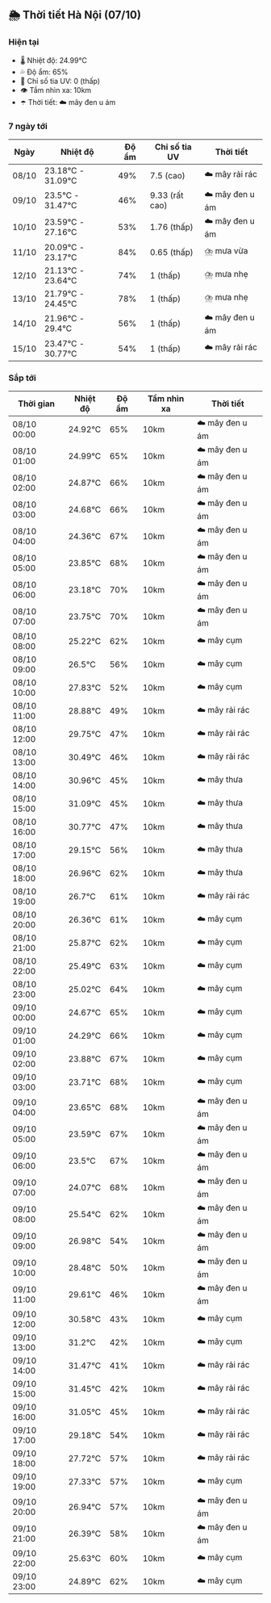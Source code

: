 ## 🌦️ Thời tiết Hà Nội (07/10)

### Hiện tại

- 🌡️ Nhiệt độ: 24.99℃
- 💦 Độ ẩm: 65%
- 🌟 Chỉ số tia UV: 0 (thấp)
- 👁️ Tầm nhìn xa: 10km
- ☂️ Thời tiết: ☁️ mây đen u ám

### 7 ngày tới

| Ngày | Nhiệt độ | Độ ẩm | Chỉ số tia UV | Thời tiết |
| --- | --- | --- | --- | --- |
| 08/10 | 23.18℃ - 31.09℃ | 49% | 7.5 (cao) | ☁️ mây rải rác |
| 09/10 | 23.5℃ - 31.47℃ | 46% | 9.33 (rất cao) | ☁️ mây đen u ám |
| 10/10 | 23.59℃ - 27.16℃ | 53% | 1.76 (thấp) | ☁️ mây đen u ám |
| 11/10 | 20.09℃ - 23.17℃ | 84% | 0.65 (thấp) | ⛈️ mưa vừa |
| 12/10 | 21.13℃ - 23.64℃ | 74% | 1 (thấp) | ⛈️ mưa nhẹ |
| 13/10 | 21.79℃ - 24.45℃ | 78% | 1 (thấp) | ⛈️ mưa nhẹ |
| 14/10 | 21.96℃ - 29.4℃ | 56% | 1 (thấp) | ☁️ mây đen u ám |
| 15/10 | 23.47℃ - 30.77℃ | 54% | 1 (thấp) | ☁️ mây rải rác |

### Sắp tới

| Thời gian | Nhiệt độ | Độ ẩm | Tầm nhìn xa | Thời tiết |
| --- | --- | --- | --- | --- |
| 08/10 00:00 | 24.92℃ | 65% | 10km | ☁️ mây đen u ám |
| 08/10 01:00 | 24.99℃ | 65% | 10km | ☁️ mây đen u ám |
| 08/10 02:00 | 24.87℃ | 66% | 10km | ☁️ mây đen u ám |
| 08/10 03:00 | 24.68℃ | 66% | 10km | ☁️ mây đen u ám |
| 08/10 04:00 | 24.36℃ | 67% | 10km | ☁️ mây đen u ám |
| 08/10 05:00 | 23.85℃ | 68% | 10km | ☁️ mây đen u ám |
| 08/10 06:00 | 23.18℃ | 70% | 10km | ☁️ mây đen u ám |
| 08/10 07:00 | 23.75℃ | 70% | 10km | ☁️ mây đen u ám |
| 08/10 08:00 | 25.22℃ | 62% | 10km | ☁️ mây cụm |
| 08/10 09:00 | 26.5℃ | 56% | 10km | ☁️ mây cụm |
| 08/10 10:00 | 27.83℃ | 52% | 10km | ☁️ mây cụm |
| 08/10 11:00 | 28.88℃ | 49% | 10km | ☁️ mây rải rác |
| 08/10 12:00 | 29.75℃ | 47% | 10km | ☁️ mây rải rác |
| 08/10 13:00 | 30.49℃ | 46% | 10km | ☁️ mây rải rác |
| 08/10 14:00 | 30.96℃ | 45% | 10km | ☁️ mây thưa |
| 08/10 15:00 | 31.09℃ | 45% | 10km | ☁️ mây thưa |
| 08/10 16:00 | 30.77℃ | 47% | 10km | ☁️ mây thưa |
| 08/10 17:00 | 29.15℃ | 56% | 10km | ☁️ mây thưa |
| 08/10 18:00 | 26.96℃ | 62% | 10km | ☁️ mây thưa |
| 08/10 19:00 | 26.7℃ | 61% | 10km | ☁️ mây rải rác |
| 08/10 20:00 | 26.36℃ | 61% | 10km | ☁️ mây cụm |
| 08/10 21:00 | 25.87℃ | 62% | 10km | ☁️ mây cụm |
| 08/10 22:00 | 25.49℃ | 63% | 10km | ☁️ mây cụm |
| 08/10 23:00 | 25.02℃ | 64% | 10km | ☁️ mây cụm |
| 09/10 00:00 | 24.67℃ | 65% | 10km | ☁️ mây cụm |
| 09/10 01:00 | 24.29℃ | 66% | 10km | ☁️ mây cụm |
| 09/10 02:00 | 23.88℃ | 67% | 10km | ☁️ mây cụm |
| 09/10 03:00 | 23.71℃ | 68% | 10km | ☁️ mây cụm |
| 09/10 04:00 | 23.65℃ | 68% | 10km | ☁️ mây đen u ám |
| 09/10 05:00 | 23.59℃ | 67% | 10km | ☁️ mây đen u ám |
| 09/10 06:00 | 23.5℃ | 67% | 10km | ☁️ mây đen u ám |
| 09/10 07:00 | 24.07℃ | 68% | 10km | ☁️ mây đen u ám |
| 09/10 08:00 | 25.54℃ | 62% | 10km | ☁️ mây đen u ám |
| 09/10 09:00 | 26.98℃ | 54% | 10km | ☁️ mây đen u ám |
| 09/10 10:00 | 28.48℃ | 50% | 10km | ☁️ mây đen u ám |
| 09/10 11:00 | 29.61℃ | 46% | 10km | ☁️ mây đen u ám |
| 09/10 12:00 | 30.58℃ | 43% | 10km | ☁️ mây cụm |
| 09/10 13:00 | 31.2℃ | 42% | 10km | ☁️ mây cụm |
| 09/10 14:00 | 31.47℃ | 41% | 10km | ☁️ mây rải rác |
| 09/10 15:00 | 31.45℃ | 42% | 10km | ☁️ mây rải rác |
| 09/10 16:00 | 31.05℃ | 45% | 10km | ☁️ mây rải rác |
| 09/10 17:00 | 29.18℃ | 54% | 10km | ☁️ mây rải rác |
| 09/10 18:00 | 27.72℃ | 57% | 10km | ☁️ mây rải rác |
| 09/10 19:00 | 27.33℃ | 57% | 10km | ☁️ mây cụm |
| 09/10 20:00 | 26.94℃ | 57% | 10km | ☁️ mây đen u ám |
| 09/10 21:00 | 26.39℃ | 58% | 10km | ☁️ mây đen u ám |
| 09/10 22:00 | 25.63℃ | 60% | 10km | ☁️ mây cụm |
| 09/10 23:00 | 24.89℃ | 62% | 10km | ☁️ mây cụm |
